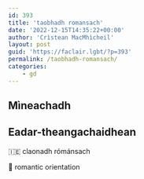 ```yaml
---
id: 393
title: 'taobhadh romansach'
date: '2022-12-15T14:35:22+00:00'
author: 'Crìstean MacMhìcheil'
layout: post
guid: 'https://faclair.lgbt/?p=393'
permalink: /taobhadh-romansach/
categories:
    - gd
---
```


## Mìneachadh

## Eadar-theangachaidhean

&#x1f1ee;&#x1f1ea; claonadh rómánsach

&#x1f3f4;&#xe0067;&#xe0062;&#xe0065;&#xe006e;&#xe0067;&#xe007f; romantic orientation